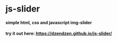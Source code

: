 # js-slider
#### simple html, css and javascript img-slider
#### try it out here: https://dzendzen.github.io/js-slider/
